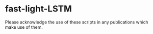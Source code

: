 # fast-light-LSTM

Please acknowledge the use of these scripts in any publications which make use of them.
